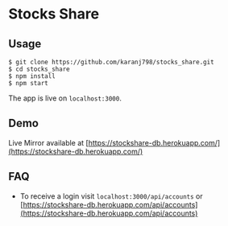 # Stocks Share

## Usage
```
$ git clone https://github.com/karanj798/stocks_share.git
$ cd stocks_share
$ npm install
$ npm start
```
The app is live on `localhost:3000`.

## Demo
Live Mirror available at [https://stockshare-db.herokuapp.com/](https://stockshare-db.herokuapp.com/)

## FAQ
- To receive a login visit  `localhost:3000/api/accounts` or [https://stockshare-db.herokuapp.com/api/accounts](https://stockshare-db.herokuapp.com/api/accounts)
